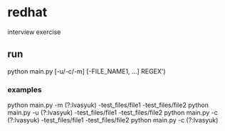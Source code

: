 # redhat
interview exercise

## run
python main.py [-u/-c/-m] [-FILE_NAME1, ...] REGEX')

### examples
python main.py -m (?:lvasyuk) -test_files/file1 -test_files/file2
python main.py -u (?:lvasyuk) -test_files/file1 -test_files/file2
python main.py -c (?:lvasyuk) -test_files/file1 -test_files/file2
python main.py -c (?:lvasyuk)

